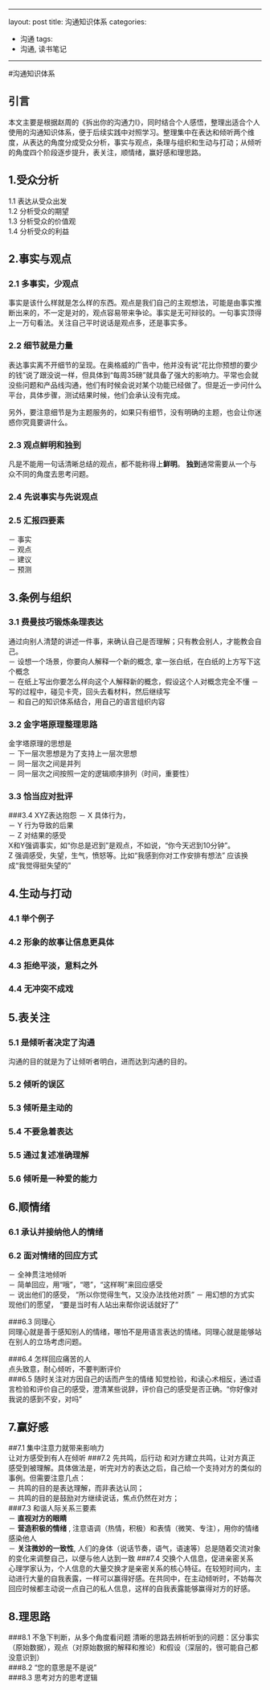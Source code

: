 
---
layout: post
title: 沟通知识体系
categories:
- 沟通
tags:
- 沟通, 读书笔记
---
#沟通知识体系
## **引言**
本文主要是根据赵周的《拆出你的沟通力I》，同时结合个人感悟，整理出适合个人使用的沟通知识体系，便于后续实践中对照学习。整理集中在表达和倾听两个维度，从表达的角度分成受众分析，事实与观点，条理与组织和生动与打动；从倾听的角度四个阶段逐步提升，表关注，顺情绪，赢好感和理思路。
## **1.受众分析**
1.1 表达从受众出发  
1.2 分析受众的期望  
1.3 分析受众的价值观  
1.4 分析受众的利益

## **2.事实与观点**
### 2.1 多事实，少观点 
事实是该什么样就是怎么样的东西。观点是我们自己的主观想法，可能是由事实推断出来的，不一定是对的，观点容易带来争论。事实是无可辩驳的。一句事实顶得上一万句看法。关注自己平时说话是观点多，还是事实多。 
### 2.2 细节就是力量 
表达事实离不开细节的呈现。在奥格威的广告中，他并没有说“花比你预想的要少的钱”说了跟没说一样，但具体到“每周35磅”就具备了强大的影响力。平常也会就没些问题和产品线沟通，他们有时候会说对某个功能已经做了。但是近一步问什么平台，具体步骤，测试结果时候，他们会承认没有完成。  

另外，要注意细节是为主题服务的，如果只有细节，没有明确的主题，也会让你迷惑你究竟要讲什么。
### 2.3 观点鲜明和独到
  凡是不能用一句话清晰总结的观点，都不能称得上**鲜明**。
  **独到**通常需要从一个与众不同的角度去思考问题。
### 2.4 先说事实与先说观点  
### 2.5 汇报四要素  
－ 事实  
－ 观点  
－ 建议  
－ 预测  
## **3.条例与组织**
### 3.1 费曼技巧锻炼条理表达 
通过向别人清楚的讲述一件事，来确认自己是否理解；只有教会别人，才能教会自己。  
－ 设想一个场景，你要向人解释一个新的概念, 拿一张白纸，在白纸的上方写下这个概念  
－ 在纸上写出你要怎么样向这个人解释新的概念，假设这个人对概念完全不懂
－ 写的过程中，碰见卡壳，回头去看材料，然后继续写  
－ 和自己的知识体系结合，用自己的语言组织内容   

### 3.2 金字塔原理整理思路
金字塔原理的思想是  
－ 下一层次思想是为了支持上一层次思想    
－ 同一层次之间是并列  
－ 同一层次之间按照一定的逻辑顺序排列（时间，重要性）  
  
### 3.3 恰当应对批评  
###3.4 XYZ表达抱怨
－ X 具体行为，  
－ Y 行为导致的后果  
－ Z 对结果的感受  
X和Y强调事实，如“你总是迟到”是观点，不如说，“你今天迟到10分钟”。  
Z 强调感受，失望，生气，愤怒等。比如“我感到你对工作安排有想法” 应该换成“我觉得挺失望的”

## **4.生动与打动**
### 4.1 举个例子  
### 4.2 形象的故事让信息更具体  
### 4.3 拒绝平淡，意料之外  
### 4.4 无冲突不成戏  

## **5.表关注**
### 5.1 是倾听者决定了沟通  
沟通的目的就是为了让倾听者明白，进而达到沟通的目的。  
### 5.2 倾听的误区
### 5.3 倾听是主动的  
### 5.4 不要急着表达  
### 5.5 通过复述准确理解
### 5.6 倾听是一种爱的能力  

## **6.顺情绪**
### 6.1 承认并接纳他人的情绪   
### 6.2 面对情绪的回应方式  
－ 全神贯注地倾听  
－ 简单回应，用“哦”，“嗯”，“这样啊”来回应感受  
－ 说出他们的感受， “所以你觉得生气，又没办法找他对质” 
－ 用幻想的方式实现他们的愿望， “要是当时有人站出来帮你说话就好了”  

###6.3 同理心  
同理心就是善于感知别人的情绪，哪怕不是用语言表达的情绪。同理心就是能够站在别人的立场考虑问题。  

###6.4 怎样回应痛苦的人  
点头致意，耐心倾听，不要判断评价  
###6.5 随时关注对方因自己的话而产生的情绪
知觉检验，和读心术相反，通过语言检验和评价自己的感受，澄清某些说辞，评价自己的感受是否正确。“你好像对我说的感到不安，对吗”
  
## **7.赢好感**
##7.1 集中注意力就带来影响力  
让对方感受到有人在倾听
###7.2 先共鸣，后行动 
和对方建立共鸣，让对方真正感受到被理解。具体做法是，听完对方的表达之后，自己给一个支持对方的类似的事例。但需要注意几点：  
－ 共鸣的目的是表达理解，而非表达认同；  
－ 共鸣的目的是鼓励对方继续说话，焦点仍然在对方；  
###7.3 和谐人际关系三要素  
－ **直视对方的眼睛**   
－ **营造积极的情绪** , 注意语调（热情，积极）和表情（微笑、专注），用你的情绪感染他人  
－ **关注微妙的一致性**,  人们的身体（说话节奏，语气，语速等）总是随着交流对象的变化来调整自己，以便与他人达到一致
###7.4 交换个人信息，促进亲密关系
心理学家认为，个人信息的大量交换才是亲密关系的核心特征。在较短时间内，主动进行大量的自我表露，一样可以赢得好感。在共同中，在主动倾听时，不妨每次回应时候都主动说一点自己的私人信息，这样的自我表露能够赢得对方的好感。  

## **8.理思路**
###8.1 不急下判断，从多个角度看问题
清晰的思路去辨析听到的问题：区分事实（原始数据），观点（对原始数据的解释和推论）和假设（深层的，很可能自己都没意识到）  
###8.2 “您的意思是不是说”   
###8.3 思考对方的思考逻辑


